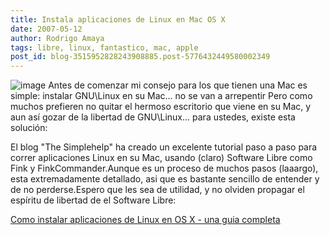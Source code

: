 ```yaml
---
title: Instala aplicaciones de Linux en Mac OS X
date: 2007-05-12
author: Rodrigo Amaya
tags: libre, linux, fantastico, mac, apple
post_id: blog-3515952828243908885.post-5776432449580002349
---
```


![image](https://bp2.blogger.com/_ayvorITawE4/RkZ7A0K334I/AAAAAAAAAWo/-5hfW39EMEA/s400/linux-mac.png)    Antes de comenzar
mi consejo para los que tienen una Mac es simple: instalar GNU\Linux en su Mac... no se van a arrepentir Pero como muchos prefieren no quitar el hermoso escritorio que viene en su Mac, y aun así gozar de la libertad de GNU\Linux... para ustedes, existe esta solución:

El blog "The Simplehelp" ha creado un excelente tutorial paso a paso para correr aplicaciones Linux en su Mac, usando (claro) Software Libre como Fink y FinkCommander.Aunque es un proceso de muchos pasos (laaargo), esta extremadamente detallado, asi que es bastante sencillo de entender y de no perderse.Espero que les sea de utilidad, y no olviden propagar el espíritu de libertad de el Software Libre:

[Como instalar aplicaciones de Linux en OS X - una guia completa](https://www.simplehelp.net/2007/05/09/how-to-install-linux-applications-in-os-x-a-complete-walkthrough/)